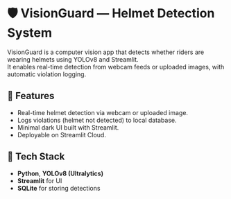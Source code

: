 # 🛡️ VisionGuard — Helmet Detection System

VisionGuard is a computer vision app that detects whether riders are wearing helmets using YOLOv8 and Streamlit.  
It enables real-time detection from webcam feeds or uploaded images, with automatic violation logging.

## 🚀 Features
- Real-time helmet detection via webcam or uploaded image.
- Logs violations (helmet not detected) to local database.
- Minimal dark UI built with Streamlit.
- Deployable on Streamlit Cloud.

## 🧠 Tech Stack
- **Python**, **YOLOv8 (Ultralytics)**
- **Streamlit** for UI
- **SQLite** for storing detections
